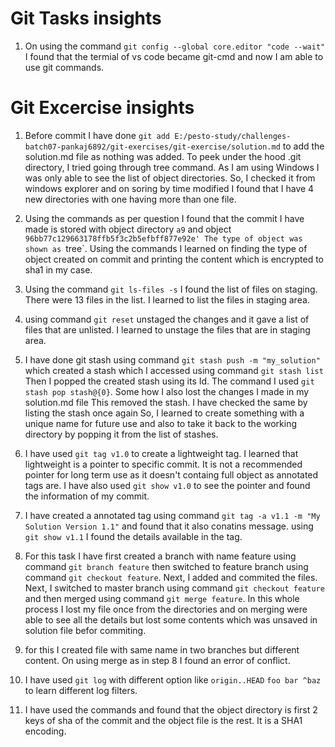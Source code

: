 # Git Tasks insights

1. On using the command `git config --global core.editor "code --wait"` I found that the termial of vs code became git-cmd and now I am able to use git commands.

# Git Excercise insights

1. Before commit I have done `git add E:/pesto-study/challenges-batch07-pankaj6892/git-exercises/git-exercise/solution.md` to add the solution.md file as nothing was added.
   To peek under the hood .git directory, I tried going through tree command.
   As I am using Windows I was only able to see the list of object directories.
   So, I checked it from windows explorer and on soring by time modified I found that I have 4 new directories with one having more than one file.
   
2. Using the commands as per question I found that the commit I have made is stored with object directory `a9` and object `96bb77c129663178ffb5f3c2b5efbff877e92e'
   The type of object was shown as `tree`.
   Using the commands I learned on finding the type of object created on commit and printing the content which is encrypted to sha1 in my case.
   
3. Using the command `git ls-files -s` I found the list of files on staging. There were 13 files in the list.
   I learned to list the files in staging area.

4. using command `git reset` unstaged the changes and it gave a list of files that are unlisted.
   I learned to unstage the files that are in staging area.
   
5. I have done git stash using command `git stash push -m "my_solution"` which created a stash which I accessed using command `git stash list`
   Then I popped the created stash using its Id. The command I used `git stash pop stash@{0}`. Some how I also lost the changes I made in my solution.md file
   This removed the stash. I have checked the same by listing the stash once again
   So, I learned to create something with a unique name for future use and also to take it back to the working directory by popping it from the list of stashes.
   
6. I have used `git tag v1.0` to create a lightweight tag.
   I learned that lightweight is a pointer to specific commit. It is not a recommended pointer for long term use as it doesn't containg full object as annotated tags are.
   I have also used `git show v1.0` to see the pointer and found the information of my commit.
   
7. I have created a annotated tag using command `git tag -a v1.1 -m "My Solution Version 1.1"` and found that it also conatins message.
   using `git show v1.1` I found the details available in the tag.
   
8. For this task I have first created a branch with name feature using command `git branch feature` then switched to feature branch using command `git checkout feature`.
   Next, I added and commited the files.
   Next, I switched to master branch using command `git checkout feature` and then merged using command `git merge feature`.
   In this whole process I lost my file once from the directories and on merging were able to see all the details but lost some contents which was unsaved in solution file befor commiting.
   
9. for this I created file with same name in two branches but different content.
   On using merge as in step 8 I found an error of conflict.
   
10. I have used `git log` with different option like `origin..HEAD` `foo bar ^baz` to learn different log filters.

11. I have used the commands and found that the object directory is first 2 keys of sha of the commit and the object file is the rest. It is a SHA1 encoding.